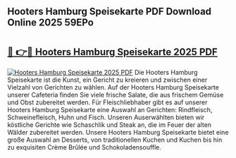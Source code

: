 ## Hooters Hamburg Speisekarte PDF Download Online 2025 59EPo

# <h2><a href="http://gcbfa9p.nevu.top/?p=Hooters+Hamburg+Speisekarte">🔗 👉🔴 Hooters Hamburg Speisekarte 2025 PDF</a></h2>

[![Hooters Hamburg Speisekarte 2025 PDF](https://i.imgur.com/dBaPXMq.png)](http://gcbfa9p.nevu.top/?p=Hooters+Hamburg+Speisekarte)
Die Hooters Hamburg Speisekarte ist die Kunst, ein Gericht zu kreieren und zwischen einer Vielzahl von Gerichten zu wählen. Auf der Hooters Hamburg Speisekarte unserer Cafeteria finden Sie viele frische Salate, die aus frischem Gemüse und Obst zubereitet werden. Für Fleischliebhaber gibt es auf unserer Hooters Hamburg Speisekarte eine Auswahl an Gerichten: Rindfleisch, Schweinefleisch, Huhn und Fisch. Unseren Auserwählten bieten wir köstliche Gerichte wie Schaschlik und Steak an, die im Feuer der alten Wälder zubereitet werden. Unsere Hooters Hamburg Speisekarte bietet eine große Auswahl an Desserts, von traditionellen Kuchen und Kuchen bis hin zu exquisiten Crème Brûlée und Schokoladensouffle.
